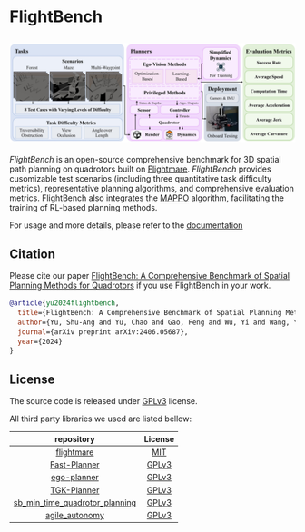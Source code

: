 # FlightBench
![Overview of FlightBench](docs/overview.jpg)
---
*FlightBench* is an open-source comprehensive benchmark for 3D spatial path planning on quadrotors built on [Flightmare](https://github.com/uzh-rpg/flightmare). *FlightBench* provides cusomizable test scenarios (including three quantitative task difficulty metrics), representative planning algorithms, and comprehensive evaluation metrics. FlightBench also integrates the [MAPPO](https://github.com/marlbenchmark/on-policy) algorithm, facilitating the training of RL-based planning methods.

For usage and more details, please refer to the [documentation]()

## Citation
Please cite our paper [FlightBench: A Comprehensive Benchmark of Spatial Planning Methods for Quadrotors](https://arxiv.org/abs/2406.05687) if you use FlightBench in your work.
```bibtex
@article{yu2024flightbench,
  title={FlightBench: A Comprehensive Benchmark of Spatial Planning Methods for Quadrotors},
  author={Yu, Shu-Ang and Yu, Chao and Gao, Feng and Wu, Yi and Wang, Yu},
  journal={arXiv preprint arXiv:2406.05687},
  year={2024}
}
```

## License
The source code is released under [GPLv3](https://www.gnu.org/licenses/) license.

All third party libraries we used are listed bellow:

| repository | License |
|:---:|:---:|
| [flightmare](https://github.com/uzh-rpg/flightmare) | [MIT](https://mit-license.org/) |
| [Fast-Planner](https://github.com/HKUST-Aerial-Robotics/Fast-Planner) | [GPLv3](https://www.gnu.org/licenses/) |
| [ego-planner](https://github.com/ZJU-FAST-Lab/ego-planner) | [GPLv3](https://www.gnu.org/licenses/) |
| [TGK-Planner](https://github.com/ZJU-FAST-Lab/TGK-Planner) | [GPLv3](https://www.gnu.org/licenses/) |
| [sb_min_time_quadrotor_planning](https://github.com/uzh-rpg/sb_min_time_quadrotor_planning) | [GPLv3](https://www.gnu.org/licenses/) |
| [agile_autonomy](https://github.com/uzh-rpg/agile_autonomy) | [GPLv3](https://www.gnu.org/licenses/) |